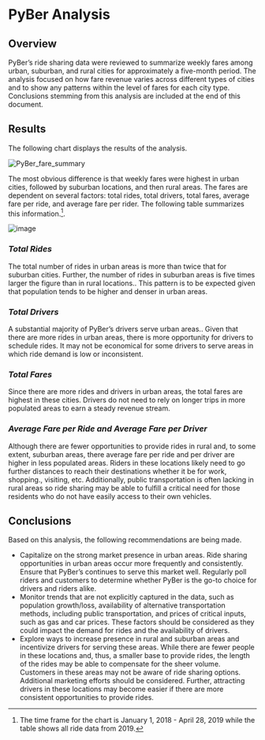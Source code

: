 # PyBer Analysis
## Overview

PyBer’s ride sharing data were reviewed to summarize weekly fares among urban, suburban, and rural cities for approximately a five-month period.  The analysis focused on how fare revenue varies across different types of cities and to show any patterns within the level of fares for each city type.  Conclusions stemming from this analysis are included at the end of this document.

## Results

The following chart displays the results of the analysis.

![PyBer_fare_summary](https://user-images.githubusercontent.com/106293233/178095173-86d52b7c-4c15-4595-8076-e92353d4e032.png)

The most obvious difference is that weekly fares were highest in urban cities, followed by suburban locations, and then rural areas.  The fares are dependent on several factors: total rides, total drivers, total fares, average fare per ride, and average fare per rider.  The following table summarizes this information.[^1].

![image](https://user-images.githubusercontent.com/106293233/178095689-ec1e272c-641e-4993-ba49-f62f7b9e6ffa.png)

### _Total Rides_
The total number of rides in urban areas is more than twice that for suburban cities.  Further, the number of rides in suburban areas is five times larger the figure than in rural locations..  This pattern is to be expected given that population tends to be higher and denser in urban areas.
### _Total Drivers_
A substantial majority of PyBer’s drivers serve urban areas.. Given that there are more rides in urban areas, there is more opportunity for drivers to schedule rides.  It may not be economical for some drivers to serve areas in which ride demand is low or inconsistent.
### _Total Fares_
Since there are more rides and drivers in urban areas, the total fares are highest in these cities.  Drivers do not need to rely on longer trips in more populated areas to earn a steady revenue stream.
### _Average Fare per Ride and Average Fare per Driver_
Although there are fewer opportunities to provide rides in rural and, to some extent, suburban areas, there average fare per ride and per driver are higher in less populated areas.  Riders in these locations likely need to go further distances to reach their destinations whether it be for work, shopping., visiting, etc.  Additionally, public transportation is often lacking in rural areas so ride sharing may be able to fulfill a critical need for those residents who do not have easily access to their own vehicles.

## Conclusions
Based on this analysis, the following recommendations are being made.
- Capitalize on the strong market presence in urban areas.  Ride sharing opportunities in urban areas occur more frequently and consistently.  Ensure that PyBer’s continues to serve this market well.  Regularly poll riders and customers to determine whether PyBer is the go-to choice for drivers and riders alike.
- Monitor trends that are not explicitly captured in the data, such as population growth/loss, availability of alternative transportation methods, including public transportation, and prices of critical inputs, such as gas and car prices.  These factors should be considered as they could impact the demand for rides and the availability of drivers.
- Explore ways to increase presence in rural and suburban areas and incentivize drivers for serving these areas.  While there are fewer people in these locations and, thus, a smaller base to provide rides, the length of the rides may be able to compensate for the sheer volume.  Customers in these areas may not be aware of ride sharing options.  Additional marketing efforts should be considered.  Further, attracting drivers in these locations may become easier if there are more consistent opportunities to provide rides.

[^1]: The time frame for the chart is January 1, 2018 - April 28, 2019 while the table shows all ride data from 2019.
